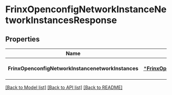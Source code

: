 # FrinxOpenconfigNetworkInstanceNetworkInstancesResponse

## Properties
Name | Type | Description | Notes
------------ | ------------- | ------------- | -------------
**FrinxOpenconfigNetworkInstancenetworkInstances** | [***FrinxOpenconfigNetworkInstanceNetworkInstances**](frinx.openconfig.network.instance.NetworkInstances.md) |  | [optional] [default to null]

[[Back to Model list]](../README.md#documentation-for-models) [[Back to API list]](../README.md#documentation-for-api-endpoints) [[Back to README]](../README.md)


